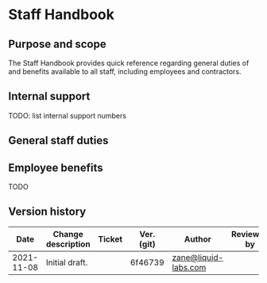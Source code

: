 # Staff Handbook

## Purpose and scope

The Staff Handbook provides quick reference regarding general duties of and benefits available to all staff, including employees and contractors.

## Internal support

TODO: list internal support numbers

## General staff duties



## Employee benefits

TODO

## Version history

Date | Change description | Ticket | Ver. (git) | Author | Reviewed by
-----|--------------------|--------|------------|--------|-------------
2021-11-08 | Initial draft. | | 6f46739 | zane@liquid-labs.com <Zane Rockenbaugh> |
